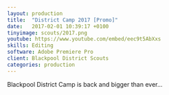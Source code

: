 ```yaml
---
layout: production
title:  "District Camp 2017 [Promo]"
date:   2017-02-01 10:39:17 +0100
tinyimage: scouts/2017.png
youtube: https://www.youtube.com/embed/eec9t5AbXxs
skills: Editing
software: Adobe Premiere Pro
client: Blackpool District Scouts
categories: production
---
```

<!--The date is in american format, sorry!-->
<!--For the youtube link, copy from the videos page, an example would be 'https://www.youtube.com/embed/rT26VIe_VBQ'-->
<!-- Tinyimage must be 500 x 500 pixels, make background transparent (looks better but optional), url is from the /images directory -->
<!-- Write the description below, no character limit -->

Blackpool District Camp is back and bigger than ever...

